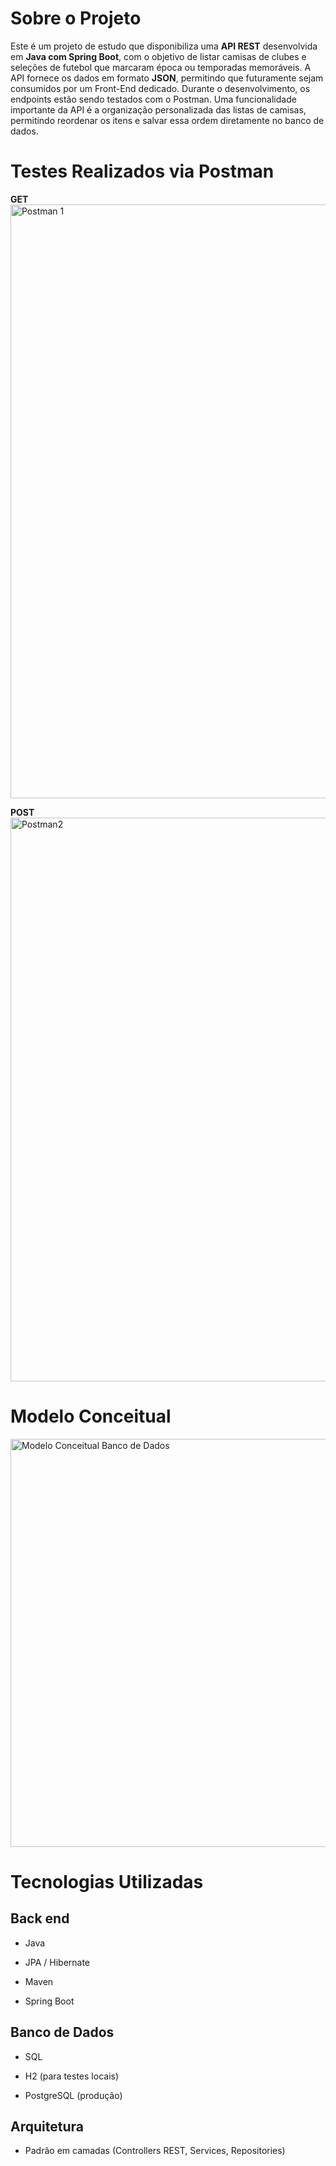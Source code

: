 # Sobre o Projeto

Este é um projeto de estudo que disponibiliza uma **API REST** desenvolvida em **Java com Spring Boot**, com o objetivo de listar camisas de clubes e seleções de futebol que marcaram época ou temporadas memoráveis.
A API fornece os dados em formato **JSON**, permitindo que futuramente sejam consumidos por um Front-End dedicado. Durante o desenvolvimento, os endpoints estão sendo testados com o Postman.
Uma funcionalidade importante da API é a organização personalizada das listas de camisas, permitindo reordenar os itens e salvar essa ordem diretamente no banco de dados.

# Testes Realizados via Postman

**GET**
<img width="2413" height="950" alt="Postman 1" src="https://github.com/user-attachments/assets/de193e08-12ce-4bc8-8130-a5df66bc6fc4" />


**POST**
<img width="2419" height="902" alt="Postman2" src="https://github.com/user-attachments/assets/289de9e0-81a0-40da-9259-16b10fb29dbd" />

# Modelo Conceitual 

<img width="902" height="653" alt="Modelo Conceitual Banco de Dados" src="https://github.com/user-attachments/assets/8f478593-907e-48df-8908-a0d767c6446d" />

# Tecnologias Utilizadas

## Back end
- Java

- JPA / Hibernate

- Maven

- Spring Boot

## Banco de Dados
- SQL

- H2 (para testes locais)

- PostgreSQL (produção)

## Arquitetura
- Padrão em camadas (Controllers REST, Services, Repositories)
